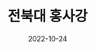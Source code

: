 ---
# Leave the homepage title empty to use the site title
title: "전북대 홍사강"
date: 2022-10-24
type: landing

design:
  # Default section spacing
  spacing: "6rem"

sections:
  - block: custom-biography
    id: summary
    content:
      # Choose a user profile to display (a folder name within `content/authors/`)
      username: admin
      text: ""
    design:
      css_class: cloud
      background:
        image:
          # Add your image background to `assets/media/`.
          filename: profile.jpg
          filters:
            brightness: 1.0
          size: cover
          position: center
          parallax: false
  - block: slider
    content:
      slides:
      - title: <span style="font-size:70%">프로젝트</span>
        content: <span style="font-size:70%">수업, 대회 등 다양한 상황에서 진행한 프로젝트들입니다.</span>
        align: center
        background:
          image:
            filename: projects.jpg
            filters:
              brightness: 0.7
          position: center
          color: '#000'

      - title: <span style="font-size:70%">학력 및 경력</span>
        content: <span style="font-size:70%">학부 이수 현황 및 기타 경력을 소개합니다.</span>
        align: center
        background:
          image:
            filename: experiences.jpg
            filters:
              brightness: 0.7
          position: center
          color: '#000'

      - title: <span style="font-size:70%">캠프 및 교육</span>
        content: <span style="font-size:70%">그동안 참여한 다양한 활동들입니다.</span>
        align: center
        background:
          image:
            filename: explore.jpg
            filters:
              brightness: 0.7
          position: center
          color: '#000'

      - title: <span style="font-size:70%">대회</span>
        content: <span style="font-size:70%">소정의 성과들을 기록해두었습니다.</span>
        align: center
        background:
          image:
            filename: contests.jpg
            filters:
              brightness: 0.7
          position: center
          color: '#000'

      - title: <span style="font-size:70%">여가</span>
        content: <span style="font-size:70%">제가 즐거움을 위해 하는 것들입니다.</span>
        align: center
        background:
          image:
            filename: others.jpg
            filters:
              brightness: 0.7
          position: center
          color: '#000'
    design:
      # Slide height is automatic unless you force a specific height (e.g. '400px')
      slide_height: '250px'
      # slide_width: '100px'
      is_fullscreen: false
      # Automatically transition through slides?
      loop: true
      # Duration of transition between slides (in ms)
      interval: 7000
      
  - block: custom-collection
    id: goal
    content:
      title: 지향점
      filters:
        folders:
          - goal
    design:
      view: card
      columns: '3'
  - block: collection
    id: strength
    content:
      title: 강점
      filters:
        folders:
          - strength
    design:
      columns: 3
      view: card
  - block: collection
    id: weakness
    content:
      title: 약점
      filters:
        folders:
          - weakness
    design:
      columns: 3
      view: card
---